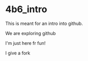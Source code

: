# 4b6_intro
This is meant for an intro into github.

We are exploring github

I'm just here fr fun!

I give a fork






















